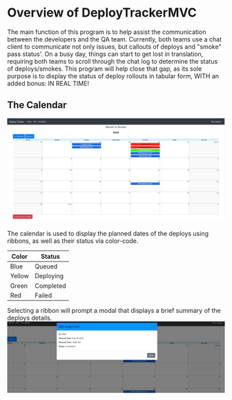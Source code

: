 # Overview of DeployTrackerMVC
The main function of this program is to help assist the communication between the developers and the QA team. Currently, both teams use a chat client to communicate not only issues, but callouts of deploys and "smoke" pass status'. On a busy day, things can start to get lost in translation, requiring both teams to scroll through the chat log to determine the status of deploys/smokes. This program will help close that gap, as its sole purpose is to display the status of deploy rollouts in tabular form, WITH an added bonus: IN REAL TIME!

## The Calendar
<img src="/readme_images/Calendar.png">

The calendar is used to display the planned dates of the deploys using ribbons, as well as their status via color-code.

Color | Status
------|-------
Blue | Queued
Yellow | Deploying
Green | Completed
Red | Failed

Selecting a ribbon will prompt a modal that displays a brief summary of the deploys details.
<img src="/readme_images/HomeModal.JPG">
